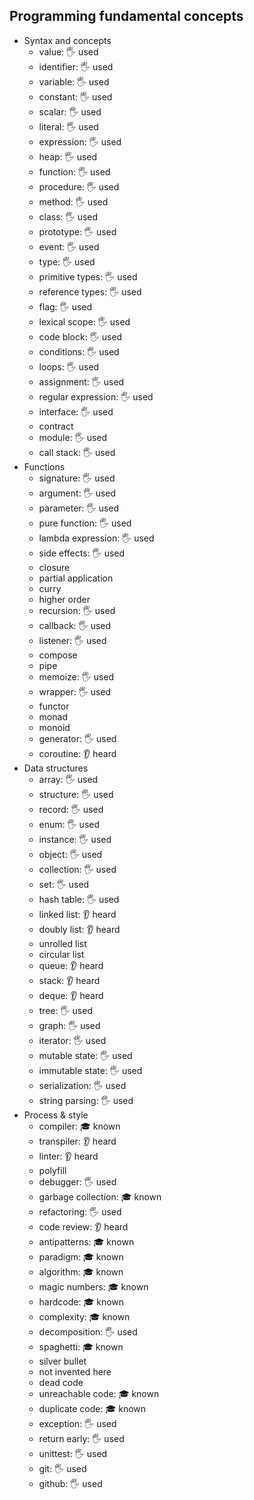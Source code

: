 ## Programming fundamental concepts

- Syntax and concepts
  - value: 🖐️ used
  - identifier: 🖐️ used
  - variable: 🖐️ used
  - constant: 🖐️ used
  - scalar: 🖐️ used
  - literal: 🖐️ used
  - expression: 🖐️ used
  - heap: 🖐️ used
  - function: 🖐️ used
  - procedure: 🖐️ used
  - method: 🖐️ used
  - class: 🖐️ used
  - prototype: 🖐️ used
  - event: 🖐️ used
  - type: 🖐️ used
  - primitive types: 🖐️ used
  - reference types: 🖐️ used
  - flag: 🖐️ used
  - lexical scope: 🖐️ used
  - code block: 🖐️ used
  - conditions: 🖐️ used
  - loops: 🖐️ used
  - assignment: 🖐️ used
  - regular expression: 🖐️ used
  - interface: 🖐️ used
  - contract
  - module: 🖐️ used
  - call stack: 🖐️ used
- Functions
  - signature: 🖐️ used
  - argument: 🖐️ used
  - parameter: 🖐️ used
  - pure function: 🖐️ used
  - lambda expression: 🖐️ used
  - side effects: 🖐️ used
  - closure
  - partial application
  - curry
  - higher order
  - recursion: 🖐️ used
  - callback: 🖐️ used
  - listener: 🖐️ used
  - compose
  - pipe
  - memoize: 🖐️ used
  - wrapper: 🖐️ used
  - functor
  - monad
  - monoid
  - generator: 🖐️ used
  - coroutine: 👂 heard
- Data structures
  - array: 🖐️ used
  - structure: 🖐️ used
  - record: 🖐️ used
  - enum: 🖐️ used
  - instance: 🖐️ used
  - object: 🖐️ used
  - collection: 🖐️ used
  - set: 🖐️ used
  - hash table: 🖐️ used
  - linked list: 👂 heard
  - doubly list: 👂 heard
  - unrolled list
  - circular list
  - queue: 👂 heard
  - stack: 👂 heard
  - deque: 👂 heard
  - tree: 🖐️ used
  - graph: 🖐️ used
  - iterator: 🖐️ used
  - mutable state: 🖐️ used
  - immutable state: 🖐️ used
  - serialization: 🖐️ used
  - string parsing: 🖐️ used
- Process & style
  - compiler: 🎓 known
  - transpiler: 👂 heard
  - linter: 👂 heard
  - polyfill
  - debugger: 🖐️ used
  - garbage collection: 🎓 known
  - refactoring: 🖐️ used
  - code review: 👂 heard
  - antipatterns: 🎓 known
  - paradigm: 🎓 known
  - algorithm: 🎓 known
  - magic numbers: 🎓 known
  - hardcode: 🎓 known
  - complexity: 🎓 known
  - decomposition: 🖐️ used
  - spaghetti: 🎓 known
  - silver bullet
  - not invented here
  - dead code
  - unreachable code: 🎓 known
  - duplicate code: 🎓 known
  - exception: 🖐️ used
  - return early: 🖐️ used
  - unittest: 🖐️ used
  - git: 🖐️ used
  - github: 🖐️ used

